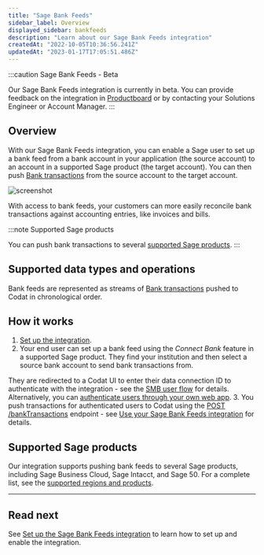 ```yaml
---
title: "Sage Bank Feeds"
sidebar_label: Overview
displayed_sidebar: bankfeeds
description: "Learn about our Sage Bank Feeds integration"
createdAt: "2022-10-05T10:36:56.241Z"
updatedAt: "2023-01-17T17:05:51.486Z"
---
```


:::caution Sage Bank Feeds - Beta

Our Sage Bank Feeds integration is currently in beta. You can provide feedback on the integration in <a className="external" href="https://codat.productboard.com/feature-board/1378101-feature-organization/features/11073763/detail" target="_blank">Productboard</a> or by contacting your Solutions Engineer or Account Manager.
:::

## Overview

With our Sage Bank Feeds integration, you can enable a Sage user to set up a bank feed from a bank account in your application (the source account) to an account in a supported Sage product (the target account). You can then push [Bank transactions](/accounting-api#/schemas/BankTransactions) from the source account to the target account.

![screenshot](/img/old/4185821-sage-bank-feeds-flowchart-test-white-border-wider.png "Pushing Bank transactions from a source to a target bank account.")

With access to bank feeds, your customers can more easily reconcile bank transactions against accounting entries, like invoices and bills.

:::note Supported Sage products

You can push bank transactions to several [supported Sage products](/bank-feeds-api/sage-bank-feeds/#supported-sage-products).
:::

## Supported data types and operations

Bank feeds are represented as streams of [Bank transactions](/accounting-api#/schemas/banktransactions) pushed to Codat in chronological order.

## How it works

1. [Set up the integration](/bank-feeds-api/sage-bank-feeds/sage-bank-feeds-setup).
2. Your end user can set up a bank feed using the _Connect Bank_ feature in a supported Sage product. They find your institution and then select a source bank account to send bank transactions from.
  
  They are redirected to a Codat UI to enter their data connection ID to authenticate with the integration - see the [SMB user flow](/bank-feeds-api/sage-bank-feeds/sage-bank-feeds-setup#smb-user-flow-connect-a-source-bank-account-to-sage) for details. Alternatively, you can [authenticate users through your own web app](/bank-feeds-api/sage-bank-feeds/sage-bank-feeds-authenticate-users-web-app).
3. You push transactions for authenticated users to Codat using the [POST /bankTransactions](/codat-api#/operations/create-data-connection) endpoint - see [Use your Sage Bank Feeds integration](/bank-feeds-api/sage-bank-feeds/sage-bank-feeds-use) for details.

## Supported Sage products

Our integration supports pushing bank feeds to several Sage products, including Sage Business Cloud, Sage Intacct, and Sage 50. For a complete list, see the [supported regions and products](https://developer.sage.com/banking-service/provider-api/banking-service/supported-regions-products/).

---

## Read next

See [Set up the Sage Bank Feeds integration](/bank-feeds-api/sage-bank-feeds/sage-bank-feeds-setup) to learn how to set up and enable the integration.
